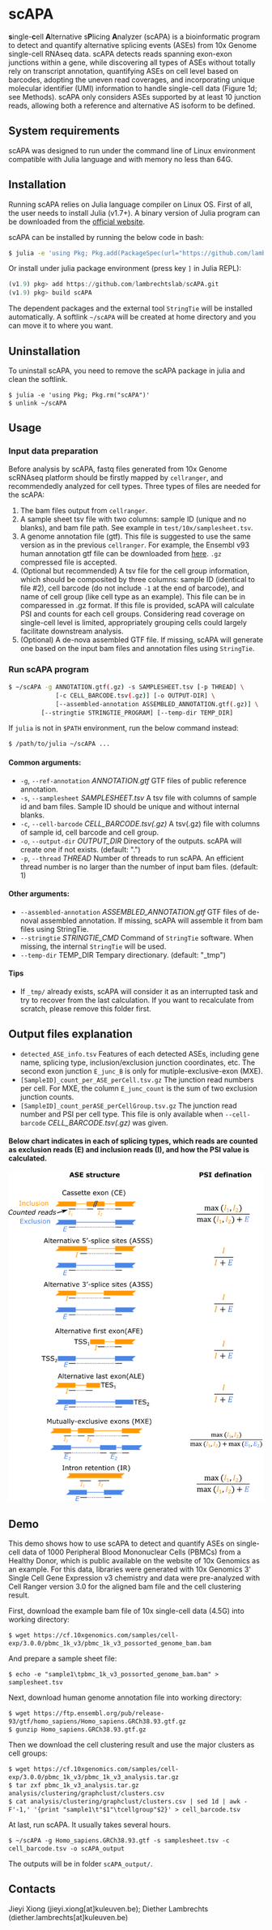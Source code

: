 # scAPA
**s**ingle-**c**ell **A**lternative s**P**licing **A**nalyzer (scAPA) is a bioinformatic program to detect and quantify alternative splicing events (ASEs) from 10x Genome single-cell RNAseq data. scAPA detects reads spanning exon-exon junctions within a gene, while discovering all types of ASEs without totally rely on transcript annotation, quantifying ASEs on cell level based on barcodes,  adopting the uneven read coverages, and incorporating unique molecular identifier (UMI) information to handle single-cell data (Figure 1d; see Methods). scAPA only considers ASEs supported by at least 10 junction reads, allowing both a reference and alternative AS isoform to be defined.

## System requirements
scAPA was designed to run under the command line of Linux environment compatible with Julia language and with memory no less than 64G.

## Installation
Running scAPA relies on Julia language compiler on Linux OS. First of all, the user needs to install Julia (v1.7+). A binary version of Julia program can be downloaded from the [official website](https://julialang.org/downloads/).

scAPA can be installed by running the below code in bash:
```bash
$ julia -e 'using Pkg; Pkg.add(PackageSpec(url="https://github.com/lambrechtslab/scAPA.git"))'
```
Or install under julia package environment (press key `]` in Julia REPL):
```julia
(v1.9) pkg> add https://github.com/lambrechtslab/scAPA.git
(v1.9) pkg> build scAPA
```
The dependent packages and the external tool `StringTie` will be installed automatically. A softlink `~/scAPA` will be created at home directory and you can move it to where you want.

## Uninstallation
To uninstall scAPA, you need to remove the scAPA package in julia and clean the softlink.
```
$ julia -e 'using Pkg; Pkg.rm("scAPA")'
$ unlink ~/scAPA
```

## Usage
### Input data preparation
Before analysis by scAPA, fastq files generated from 10x Genome scRNAseq platform should be firstly mapped by `cellranger`, and recommendedly analyzed for cell types. Three types of files are needed for the scAPA:
1. The bam files output from `cellranger`.
2. A sample sheet tsv file with two columns: sample ID (unique and no blanks), and bam file path. See example in `test/10x/samplesheet.tsv`.
3. A genome annotation file (gtf). This file is suggested to use the same version as in the previous `cellranger`. For example, the Ensembl v93 human annotation gtf file can be downloaded from [here](https://ftp.ensembl.org/pub/release-93/gtf/homo_sapiens/Homo_sapiens.GRCh38.93.gtf.gz). `.gz` compressed file is accepted.
4. (Optional but recommended) A tsv file for the cell group information, which should be composited by three columns: sample ID (identical to file #2), cell barcode (do not include `-1` at the end of barcode), and name of cell group (like cell type as an example). This file can be in comparessed in .gz format. If this file is provided, scAPA will calculate PSI and counts for each cell groups. Considering read coverage on single-cell level is limited, appropriately grouping cells could largely facilitate downstream analysis.
5. (Optional) A de-nova assembled GTF file. If missing, scAPA will generate one based on the input bam files and annotation files using `StringTie`.
### Run scAPA program
```bash
$ ~/scAPA -g ANNOTATION.gtf(.gz) -s SAMPLESHEET.tsv [-p THREAD] \
      	     [-c CELL_BARCODE.tsv(.gz)] [-o OUTPUT-DIR] \
             [--assembled-annotation ASSEMBLED_ANNOTATION.gtf(.gz)] \
	     [--stringtie STRINGTIE_PROGRAM] [--temp-dir TEMP_DIR]
```
If `julia` is not in `$PATH` environment, run the below command instead:
```bash
$ /path/to/julia ~/scAPA ...
```
#### Common arguments:
*  `-g`, `--ref-annotation` _ANNOTATION.gtf_ GTF files of public reference annotation.
*  `-s`, `--samplesheet` _SAMPLESHEET.tsv_
                        A tsv file with columns of sample id and bam files. Sample ID should be unique and without internal blanks.
*  `-c`, `--cell-barcode` _CELL_BARCODE.tsv(.gz)_
                        A tsv(.gz) file with columns of sample id, cell barcode and cell group.
*  `-o`, `--output-dir` _OUTPUT_DIR_ Directory of the outputs. scAPA will create one if not exists. (default: ".")
*  `-p`, `--thread` _THREAD_ Number of threads to run scAPA. An efficient thread number is no larger than the number of input bam files. (default: 1)
#### Other arguments:
*  `--assembled-annotation` _ASSEMBLED_ANNOTATION.gtf_  GTF files of de-noval assembled annotation. If missing, scAPA will assemble it from bam files using StringTie.
*  `--stringtie` _STRINGTIE_CMD_ Command of `StringTie` software. When missing, the internal `StringTie` will be used.
*  `--temp-dir` TEMP_DIR Tempary directionary. (default: "_tmp")
#### Tips
* If `_tmp/` already exists, scAPA will consider it as an interrupted task and try to recover from the last calculation. If you want to recalculate from scratch, please remove this folder first.
## Output files explanation
*  `detected_ASE_info.tsv` Features of each detected ASEs, including gene name, splicing type, inclusion/exclusion junction coordinates, etc. The second exon junction `E_junc_B` is only for mutiple-exclusive-exon (MXE).
*  `[SampleID]_count_per_ASE_perCell.tsv.gz`  The junction read numbers per cell. For MXE, the column `E_junc_count` is the sum of two exclusion junction counts.
*  `[SampleID]_count_perASE_perCellGroup.tsv.gz`  The junction read number and PSI per cell type. This file is only available when `--cell-barcode` _CELL_BARCODE.tsv(.gz)_ was given.
#### Below chart indicates in each of splicing types, which reads are counted as exclusion reads (E) and inclusion reads (I), and how the PSI value is calculated.
![](extdata/chart/bitmap.png)
## Demo
This demo shows how to use scAPA to detect and quantify ASEs on single-cell data of 1000 Peripheral Blood Mononuclear Cells (PBMCs) from a Healthy Donor, which is public available on the website of 10x Genomics as an example. For this data, libraries were generated with 10x Genomics 3' Single Cell Gene Expression v3 chemistry and data were pre-analyzed with Cell Ranger version 3.0 for the aligned bam file and the cell clustering result.

First, download the example bam file of 10x single-cell data (4.5G) into working directory:
```
$ wget https://cf.10xgenomics.com/samples/cell-exp/3.0.0/pbmc_1k_v3/pbmc_1k_v3_possorted_genome_bam.bam
```
And prepare a sample sheet file:
```
$ echo -e "sample1\tpbmc_1k_v3_possorted_genome_bam.bam" > samplesheet.tsv
```
Next, download human genome annotation file into working directory:
```
$ wget https://ftp.ensembl.org/pub/release-93/gtf/homo_sapiens/Homo_sapiens.GRCh38.93.gtf.gz
$ gunzip Homo_sapiens.GRCh38.93.gtf.gz
```
Then we download the cell clustering result and use the major clusters as cell groups:
```
$ wget https://cf.10xgenomics.com/samples/cell-exp/3.0.0/pbmc_1k_v3/pbmc_1k_v3_analysis.tar.gz
$ tar zxf pbmc_1k_v3_analysis.tar.gz analysis/clustering/graphclust/clusters.csv
$ cat analysis/clustering/graphclust/clusters.csv | sed 1d | awk -F'-1,' '{print "sample1\t"$1"\tcellgroup"$2}' > cell_barcode.tsv
```
At last, run scAPA. It usually takes several hours.
```
$ ~/scAPA -g Homo_sapiens.GRCh38.93.gtf -s samplesheet.tsv -c cell_barcode.tsv -o scAPA_output
```
The outputs will be in folder `scAPA_output/`.
## Contacts
Jieyi Xiong (jieyi.xiong[at]kuleuven.be); Diether Lambrechts (diether.lambrechts[at]kuleuven.be)
